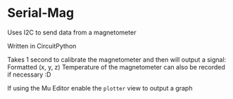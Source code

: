 # Serial-Mag
Uses I2C to send data from a magnetometer

Written in CircuitPython

Takes 1 second to calibrate the magnetometer and then will output a signal:
Formatted (x, y, z)
Temperature of the magnetometer can also be recorded if necessary :D

If using the Mu Editor enable the `plotter` view to output a graph


